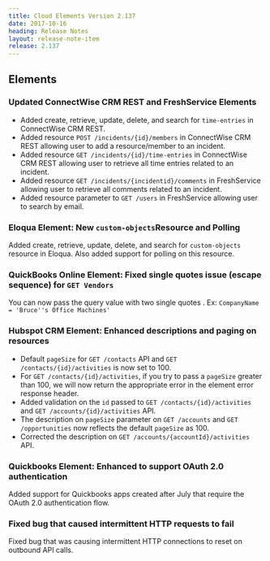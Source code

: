 ```yaml
---
title: Cloud Elements Version 2.137
date: 2017-10-16
heading: Release Notes
layout: release-note-item
release: 2.137
---
```


## Elements

### Updated ConnectWise CRM REST and FreshService Elements

* Added create, retrieve, update, delete, and search for `time-entries` in ConnectWise CRM REST.
* Added resource `POST /incidents/{id}/members` in ConnectWise CRM REST allowing user to add a resource/member to an incident.
* Added resource `GET /incidents/{id}/time-entries` in ConnectWise CRM REST allowing user to retrieve all time entries related to an incident.
* Added resource `GET /incidents/{incidentid}/comments` in FreshService allowing user to retrieve all comments related to an incident.
* Added resource parameter to `GET /users` in FreshService allowing user to search by email.


### Eloqua Element: New `custom-objects`Resource and Polling

Added create, retrieve, update, delete, and search for `custom-objects` resource in Eloqua.
Also added support for polling on this resource.

### QuickBooks Online Element: Fixed single quotes issue (escape sequence) for  `GET Vendors`

You can now pass the query value with two single quotes .
Ex: `CompanyName = 'Bruce''s Office Machines'`

### Hubspot CRM Element: Enhanced descriptions and paging on  resources

* Default `pageSize` for `GET /contacts` API and `GET /contacts/{id}/activities` is now set to 100.
* For `GET /contacts/{id}/activities`, if you try to pass a `pageSize` greater than 100, we will now return the appropriate error in the element error response header.
* Added validation on the `id` passed to `GET /contacts/{id}/activities` and `GET /accounts/{id}/activities` API.
* The description on `pageSize` parameter on `GET /accounts` and `GET /opportunities` now reflects the default `pageSize` as 100.
* Corrected the description on `GET /accounts/{accountId}/activities` API.

### Quickbooks Element: Enhanced to support OAuth 2.0 authentication

Added support for Quickbooks apps created after July that require the OAuth 2.0 authentication flow.

### Fixed bug that caused intermittent HTTP requests to fail

Fixed bug that was causing intermittent HTTP connections to reset on outbound API calls.
